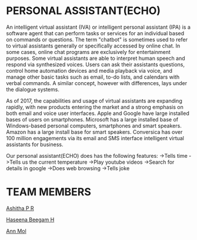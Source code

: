 # PERSONAL ASSISTANT(ECHO)
An intelligent virtual assistant (IVA) or intelligent personal assistant (IPA) is a software agent that can perform tasks or services for an individual based on commands or questions. The term "chatbot" is sometimes used to refer to virtual assistants generally or specifically accessed by online chat. In some cases, online chat programs are exclusively for entertainment purposes. Some virtual assistants are able to interpret human speech and respond via synthesized voices. Users can ask their assistants questions, control home automation devices and media playback via voice, and manage other basic tasks such as email, to-do lists, and calendars with verbal commands. A similar concept, however with differences, lays under the dialogue systems.

As of 2017, the capabilities and usage of virtual assistants are expanding rapidly, with new products entering the market and a strong emphasis on both email and voice user interfaces. Apple and Google have large installed bases of users on smartphones. Microsoft has a large installed base of Windows-based personal computers, smartphones and smart speakers. Amazon has a large install base for smart speakers. Conversica has over 100 million engagements via its email and SMS interface intelligent virtual assistants for business.

Our personal assistant(ECHO) does has the following features:
->Tells time
->Tells us the current temperature
->Play youtube videos
->Search for details in google
->Does web browsing
->Tells joke

# TEAM MEMBERS
[Ashitha P R](https://github.com/Ashitha-18)

[Haseena Beegam H](https://github.com/HaseenaBeegamH)

[Ann Mol](https://github.com/AnnMol-2002)


